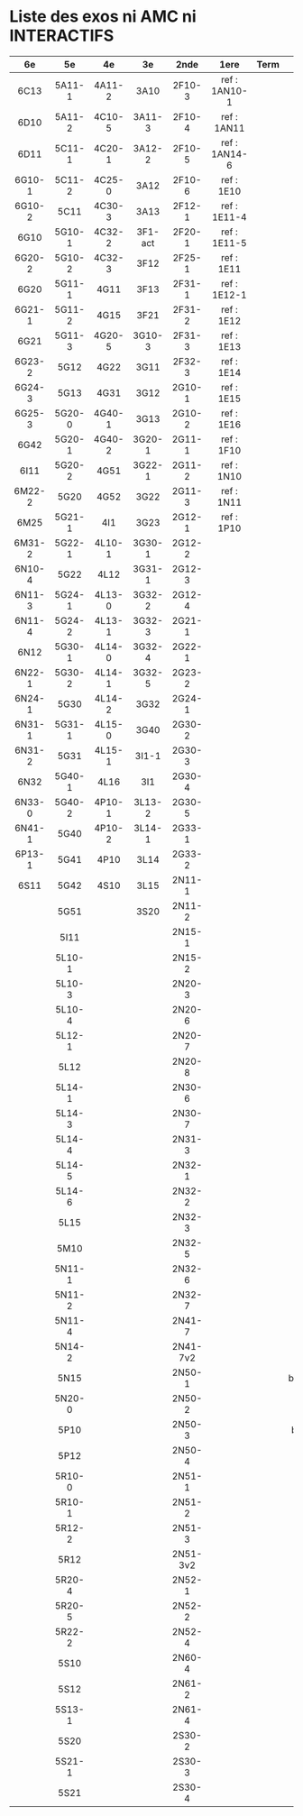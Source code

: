 # Liste des exos ni AMC ni INTERACTIFS

|6e|5e|4e|3e|2nde|1ere|Term|Reste|
|:-:|:-:|:-:|:-:|:-:|:-:|:-:|:-:|
|6C13|5A11-1|4A11-2|3A10|2F10-3|ref : 1AN10-1||MG32_3F13|
|6D10|5A11-2|4C10-5|3A11-3|2F10-4|ref : 1AN11||CM020|
|6D11|5C11-1|4C20-1|3A12-2|2F10-5|ref : 1AN14-6||CM021|
|6G10-1|5C11-2|4C25-0|3A12|2F10-6|ref : 1E10||ExC100|
|6G10-2|5C11|4C30-3|3A13|2F12-1|ref : 1E11-4||HPC100|
|6G10|5G10-1|4C32-2|3F1-act|2F20-1|ref : 1E11-5||PEA11-1|
|6G20-2|5G10-2|4C32-3|3F12|2F25-1|ref : 1E11||PEA11|
|6G20|5G11-1|4G11|3F13|2F31-1|ref : 1E12-1||PEA12|
|6G21-1|5G11-2|4G15|3F21|2F31-2|ref : 1E12||PEA13|
|6G21|5G11-3|4G20-5|3G10-3|2F31-3|ref : 1E13||PEG20|
|6G23-2|5G12|4G22|3G11|2F32-3|ref : 1E14||PEG21|
|6G24-3|5G13|4G31|3G12|2G10-1|ref : 1E15||PEG22|
|6G25-3|5G20-0|4G40-1|3G13|2G10-2|ref : 1E16||PEG23|
|6G42|5G20-1|4G40-2|3G20-1|2G11-1|ref : 1F10||PEG24|
|6I11|5G20-2|4G51|3G22-1|2G11-2|ref : 1N10||P003|
|6M22-2|5G20|4G52|3G22|2G11-3|ref : 1N11||P004|
|6M25|5G21-1|4I1|3G23|2G12-1|ref : 1P10||P005|
|6M31-2|5G22-1|4L10-1|3G30-1|2G12-2|||P006|
|6N10-4|5G22|4L12|3G31-1|2G12-3|||P007|
|6N11-3|5G24-1|4L13-0|3G32-2|2G12-4|||P008|
|6N11-4|5G24-2|4L13-1|3G32-3|2G21-1|||P009|
|6N12|5G30-1|4L14-0|3G32-4|2G22-1|||P010|
|6N22-1|5G30-2|4L14-1|3G32-5|2G23-2|||P011|
|6N24-1|5G30|4L14-2|3G32|2G24-1|||P012|
|6N31-1|5G31-1|4L15-0|3G40|2G30-2|||P013|
|6N31-2|5G31|4L15-1|3I1-1|2G30-3|||P014|
|6N32|5G40-1|4L16|3I1|2G30-4|||beta2F31|
|6N33-0|5G40-2|4P10-1|3L13-2|2G30-5|||beta3F23|
|6N41-1|5G40|4P10-2|3L14-1|2G33-1|||beta3G15|
|6P13-1|5G41|4P10|3L14|2G33-2|||beta3G41|
|6S11|5G42|4S10|3L15|2N11-1|||beta3S20-1|
||5G51||3S20|2N11-2|||beta3s21|
||5I11|||2N15-1|||beta4C31|
||5L10-1|||2N15-2|||beta4G20-3|
||5L10-3|||2N20-3|||beta4G20-4|
||5L10-4|||2N20-6|||beta5G30-2|
||5L12-1|||2N20-7|||beta6C33-1|
||5L12|||2N20-8|||beta6test2|
||5L14-1|||2N30-6|||beta6test2021|
||5L14-3|||2N30-7|||betaAsymptotesObliques|
||5L14-4|||2N31-3|||betaEqCarreDansC|
||5L14-5|||2N32-1|||betaEqValAbs|
||5L14-6|||2N32-2|||betaEquations|
||5L15|||2N32-3|||betaEquationsLog|
||5M10|||2N32-5|||betaExo3d|
||5N11-1|||2N32-6|||betaExoLimite|
||5N11-2|||2N32-7|||betaExoSimpleMatthieu|
||5N11-4|||2N41-7|||betaModele10_simple_question-reponse|
||5N14-2|||2N41-7v2|||betaModele11_parametrable|
||5N15|||2N50-1|||betaModele20_plusieurs_types_de_questions|
||5N20-0|||2N50-2|||betaModele21_parametrables|
||5P10|||2N50-3|||betaModele30_constructions_géométriques|
||5P12|||2N50-4|||betaModele31_parametrables|
||5R10-0|||2N51-1|||betaModele40_tableau_proportionnalite|
||5R10-1|||2N51-2|||betaModele41_tableau_signes_variations|
||5R12-2|||2N51-3|||betaModele50_Mathsteps|
||5R12|||2N51-3v2|||betaProbaAouB|
||5R20-4|||2N52-1|||betaProbabilites|
||5R20-5|||2N52-2|||betaProbabilitesJC|
||5R22-2|||2N52-4|||betaPuissances|
||5S10|||2N60-4|||betaSpline|
||5S12|||2N61-2|||betaSys2x2CombLin|
||5S13-1|||2N61-4|||betaThales|
||5S20|||2S30-2|||betaTracerParabole|
||5S21-1|||2S30-3|||betarotation3d|
||5S21|||2S30-4|||moule_a_exo_mathalea|
